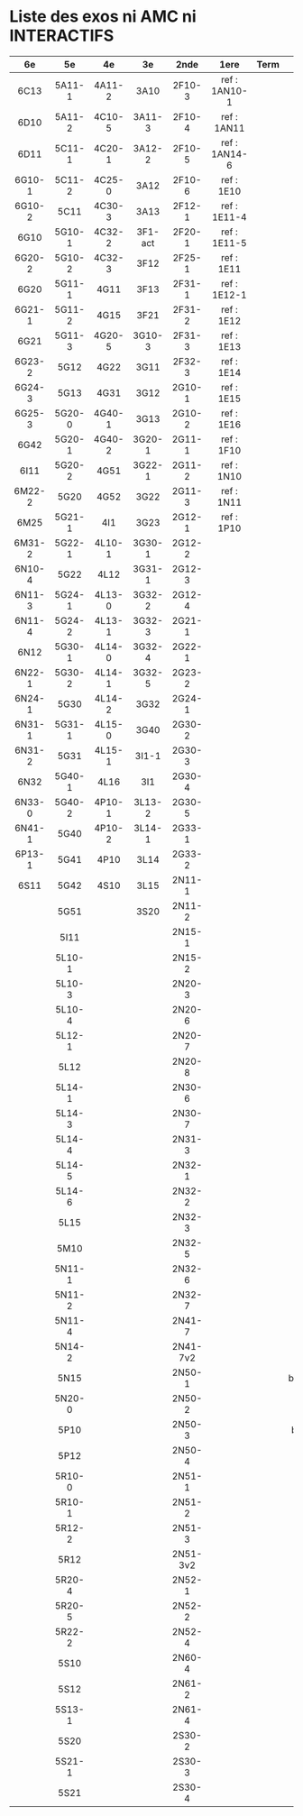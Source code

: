 # Liste des exos ni AMC ni INTERACTIFS

|6e|5e|4e|3e|2nde|1ere|Term|Reste|
|:-:|:-:|:-:|:-:|:-:|:-:|:-:|:-:|
|6C13|5A11-1|4A11-2|3A10|2F10-3|ref : 1AN10-1||MG32_3F13|
|6D10|5A11-2|4C10-5|3A11-3|2F10-4|ref : 1AN11||CM020|
|6D11|5C11-1|4C20-1|3A12-2|2F10-5|ref : 1AN14-6||CM021|
|6G10-1|5C11-2|4C25-0|3A12|2F10-6|ref : 1E10||ExC100|
|6G10-2|5C11|4C30-3|3A13|2F12-1|ref : 1E11-4||HPC100|
|6G10|5G10-1|4C32-2|3F1-act|2F20-1|ref : 1E11-5||PEA11-1|
|6G20-2|5G10-2|4C32-3|3F12|2F25-1|ref : 1E11||PEA11|
|6G20|5G11-1|4G11|3F13|2F31-1|ref : 1E12-1||PEA12|
|6G21-1|5G11-2|4G15|3F21|2F31-2|ref : 1E12||PEA13|
|6G21|5G11-3|4G20-5|3G10-3|2F31-3|ref : 1E13||PEG20|
|6G23-2|5G12|4G22|3G11|2F32-3|ref : 1E14||PEG21|
|6G24-3|5G13|4G31|3G12|2G10-1|ref : 1E15||PEG22|
|6G25-3|5G20-0|4G40-1|3G13|2G10-2|ref : 1E16||PEG23|
|6G42|5G20-1|4G40-2|3G20-1|2G11-1|ref : 1F10||PEG24|
|6I11|5G20-2|4G51|3G22-1|2G11-2|ref : 1N10||P003|
|6M22-2|5G20|4G52|3G22|2G11-3|ref : 1N11||P004|
|6M25|5G21-1|4I1|3G23|2G12-1|ref : 1P10||P005|
|6M31-2|5G22-1|4L10-1|3G30-1|2G12-2|||P006|
|6N10-4|5G22|4L12|3G31-1|2G12-3|||P007|
|6N11-3|5G24-1|4L13-0|3G32-2|2G12-4|||P008|
|6N11-4|5G24-2|4L13-1|3G32-3|2G21-1|||P009|
|6N12|5G30-1|4L14-0|3G32-4|2G22-1|||P010|
|6N22-1|5G30-2|4L14-1|3G32-5|2G23-2|||P011|
|6N24-1|5G30|4L14-2|3G32|2G24-1|||P012|
|6N31-1|5G31-1|4L15-0|3G40|2G30-2|||P013|
|6N31-2|5G31|4L15-1|3I1-1|2G30-3|||P014|
|6N32|5G40-1|4L16|3I1|2G30-4|||beta2F31|
|6N33-0|5G40-2|4P10-1|3L13-2|2G30-5|||beta3F23|
|6N41-1|5G40|4P10-2|3L14-1|2G33-1|||beta3G15|
|6P13-1|5G41|4P10|3L14|2G33-2|||beta3G41|
|6S11|5G42|4S10|3L15|2N11-1|||beta3S20-1|
||5G51||3S20|2N11-2|||beta3s21|
||5I11|||2N15-1|||beta4C31|
||5L10-1|||2N15-2|||beta4G20-3|
||5L10-3|||2N20-3|||beta4G20-4|
||5L10-4|||2N20-6|||beta5G30-2|
||5L12-1|||2N20-7|||beta6C33-1|
||5L12|||2N20-8|||beta6test2|
||5L14-1|||2N30-6|||beta6test2021|
||5L14-3|||2N30-7|||betaAsymptotesObliques|
||5L14-4|||2N31-3|||betaEqCarreDansC|
||5L14-5|||2N32-1|||betaEqValAbs|
||5L14-6|||2N32-2|||betaEquations|
||5L15|||2N32-3|||betaEquationsLog|
||5M10|||2N32-5|||betaExo3d|
||5N11-1|||2N32-6|||betaExoLimite|
||5N11-2|||2N32-7|||betaExoSimpleMatthieu|
||5N11-4|||2N41-7|||betaModele10_simple_question-reponse|
||5N14-2|||2N41-7v2|||betaModele11_parametrable|
||5N15|||2N50-1|||betaModele20_plusieurs_types_de_questions|
||5N20-0|||2N50-2|||betaModele21_parametrables|
||5P10|||2N50-3|||betaModele30_constructions_géométriques|
||5P12|||2N50-4|||betaModele31_parametrables|
||5R10-0|||2N51-1|||betaModele40_tableau_proportionnalite|
||5R10-1|||2N51-2|||betaModele41_tableau_signes_variations|
||5R12-2|||2N51-3|||betaModele50_Mathsteps|
||5R12|||2N51-3v2|||betaProbaAouB|
||5R20-4|||2N52-1|||betaProbabilites|
||5R20-5|||2N52-2|||betaProbabilitesJC|
||5R22-2|||2N52-4|||betaPuissances|
||5S10|||2N60-4|||betaSpline|
||5S12|||2N61-2|||betaSys2x2CombLin|
||5S13-1|||2N61-4|||betaThales|
||5S20|||2S30-2|||betaTracerParabole|
||5S21-1|||2S30-3|||betarotation3d|
||5S21|||2S30-4|||moule_a_exo_mathalea|
